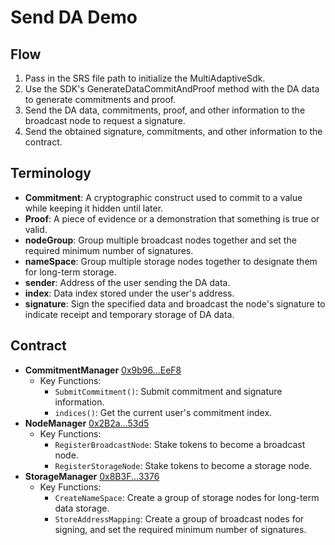 # Send DA Demo

## Flow

1. Pass in the SRS file path to initialize the MultiAdaptiveSdk.
2. Use the SDK's GenerateDataCommitAndProof method with the DA data to generate commitments and proof.
3. Send the DA data, commitments, proof, and other information to the broadcast node to request a signature.
4. Send the obtained signature, commitments, and other information to the contract.

## Terminology

- **Commitment**: A cryptographic construct used to commit to a value while keeping it hidden until later.
- **Proof**: A piece of evidence or a demonstration that something is true or valid.
- **nodeGroup**: Group multiple broadcast nodes together and set the required minimum number of signatures.
- **nameSpace**: Group multiple storage nodes together to designate them for long-term storage.
- **sender**: Address of the user sending the DA data.
- **index**: Data index stored under the user's address.
- **signature**: Sign the specified data and broadcast the node's signature to indicate receipt and temporary storage of DA data.


## Contract

- **CommitmentManager** [0x9b96...EeF8](https://sepolia.etherscan.io/address/0x9b96A7F97eff734B761bFD9fEBe9928a43E8EeF8)
    - Key Functions:
        - `SubmitCommitment()`: Submit commitment and signature information.
        - `indices()`: Get the current user's commitment index.
- **NodeManager** [0x2B2a...53d5](https://sepolia.etherscan.io/address/0x2B2aa5FAe80433D02619Cfe20348d47DD8E653d5)
    - Key Functions:
        - `RegisterBroadcastNode`: Stake tokens to become a broadcast node.
        - `RegisterStorageNode`: Stake tokens to become a storage node.
- **StorageManager** [0x8B3F...3376](https://sepolia.etherscan.io/address/0x8B3Fd50373219Ff1708a2aB34E77937273463376)
    - Key Functions:
        - `CreateNameSpace`: Create a group of storage nodes for long-term data storage.
        - `StoreAddressMapping`: Create a group of broadcast nodes for signing, and set the required minimum number of signatures.


